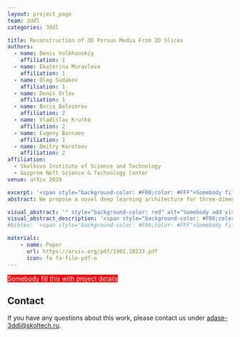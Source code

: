 ```yaml
---
layout: project_page
team: 3ddl
categories: 3ddl

title: Reconstruction of 3D Porous Media From 2D Slices
authors:
  - name: Denis Volkhonskiy
    affiliation: 1
  - name: Ekaterina Muravleva
    affiliation: 1
  - name: Oleg Sudakov
    affiliation: 1
  - name: Denis Orlov
    affiliation: 1
  - name: Boris Belozerov
    affiliation: 2
  - name: Vladislav Krutko
    affiliation: 2
  - name: Evgeny Burnaev
    affiliation: 1
  - name: Dmitry Koroteev
    affiliation: 2
affiliation:
  - Skolkovo Institute of Science and Technology
  - Gazprom Neft Science & Technology Center
venue: arXiv 2019

excerpt: '<span style="background-color: #F00;color: #FFF">Somebody fill this with short description of the project that will appear in the list of publications</span>'
abstract: We propose a novel deep learning architecture for three-dimensional porous media structure reconstruction from two-dimensional slices. A high-level idea is that we fit a distribution on all possible three-dimensional structures of a specific type based on the given dataset of samples. Then, given partial information (central slices) we recover the three-dimensional structure that is built around such slices. Technically, it is implemented as a deep neural network with encoder, generator and discriminator modules. Numerical experiments show that this method gives a good reconstruction in terms of Minkowski functionals.

visual_abstract: '" style="background-color: red" alt="Somebody add visual abstract'
visual_abstract_description: '<span style="background-color: #F00;color: #FFF">Somebody add visual abstract; Somebody add the description of the picture above</span>'
#bibtex: '<span style="background-color: #F00;color: #FFF">Somebody fill this with bibtex when it is published'

materials:
    - name: Paper
      url: https://arxiv.org/pdf/1901.10233.pdf
      icon: fa fa-file-pdf-o
---
```

<span style="background-color: #F00;color: #FFF">Somebody fill this with project details</span>
## Contact
If you have any questions about this work, please contact us under [adase-3ddl@skoltech.ru](mailto:adase-3ddl@skoltech.ru).
